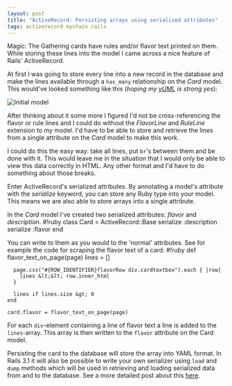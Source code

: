```yaml
---
layout: post
title: "ActiveRecord: Persisting arrays using serialized attributes"
tags: activerecord mychain rails
---
```

Magic: The Gathering cards have rules and/or flavor text printed on them. While storing these lines into the model I came across a nice feature of Rails' ActiveRecord.

At first I was going to store every line into a new record in the database and make the lines available through a `has_many` relationship on the *Card* model. This would've looked something like this (*hoping my [yUML](http://yuml.me) is strong yes*):

![Initial model](http://yuml.me/diagram/scruffy/class/%5BCard%5D+1-ruleLines%20%3E*%5BRuleLine%5D,%20%5BCard%5D+1-flavorLines%3E*%5BFlavorLine%5D "Initial model")

After thinking about it some more I figured I'd not be cross-referencing the flavor or rule lines and I could do without the *FlavorLine* and *RuleLine* extension to my model. I'd have to be able to store and retrieve the lines from a single attribute on the *Card* model to make this work.

I could do this the easy way: take all lines, put `br`'s between them and be done with it. This would leave me in the situation that I would only be able to view this data correctly in HTML. Any other format and I'd have to do something about those breaks.

Enter ActiveRecord's serialized attributes. By annotating a model's attribute with the _serialize_ keyword, you can store any Ruby type into your model. This means we are also able to store arrays into a single attribute.

In the *Card* model I've created two serialized attributes: *flavor* and *description*.
    #!ruby
    class Card &lt; ActiveRecord::Base
      serialize :description
      serialize :flavor
    end

You can write to them as you would to the 'normal' attributes. See for example the code for scraping the flavor text of a card:
    #!ruby
    def flavor_text_on_page(page)
      lines = []

      page.css("#{ROW_IDENTIFIER}flavorRow div.cardtextbox").each { |row|
        lines &lt;&lt; row.inner_html
      }

      lines if lines.size &gt; 0
    end

    card.flavor = flavor_text_on_page(page)

For each `div`-element containing a line of flavor text a line is added to the `lines`-array. This array is then written to the `flavor` attribute on the Card model.

Persisting the card to the database will store the array into YAML format. In Rails 3.1 it will also be possible to write your own serializer using `load` and `dump` methods which will be used in retrieving and loading serialized data from and to the database. See a more detailed post about this [here](http://edgerails.info/articles/what-s-new-in-edge-rails/2011/03/09/custom-activerecord-attribute-serialization/index.html "Custom ActiveRecord attribute serialization").

